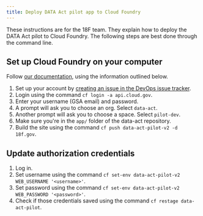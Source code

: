 ```yaml
---
title: Deploy DATA Act pilot app to Cloud Foundry
---
```

These instructions are for the 18F team. They explain how to deploy the DATA Act pilot to Cloud Foundry. The following steps are best done through the command line.

## Set up Cloud Foundry on your computer

Follow [our documentation](https://docs.18f.gov/getting-started/setup/), using the information outlined below.

1. Set up your account by [creating an issue in the DevOps issue tracker](https://github.com/18F/DevOps/issues/new).
2. Login using the command `cf login -a api.cloud.gov`.
3. Enter your username (GSA email) and password.
4. A prompt will ask you to choose an org. Select `data-act`.
5. Another prompt will ask you to choose a space. Select `pilot-dev`.
6. Make sure you're in the `app/` folder of the data-act repository.
7. Build the site using the command `cf push data-act-pilot-v2 -d 18f.gov`.

## Update authorization credentials

1. Log in.
2. Set username using the command `cf set-env data-act-pilot-v2  WEB_USERNAME '<username>'`.
3. Set password using the command `cf set-env data-act-pilot-v2  WEB_PASSWORD '<password>'`.
4. Check if those credentials saved using the command `cf restage data-act-pilot`.
